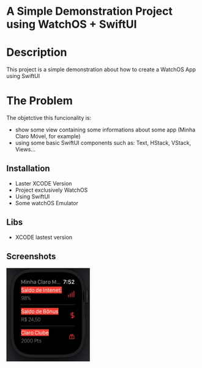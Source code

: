 # A Simple Demonstration Project using WatchOS + SwiftUI
# Description
This project is a simple demonstration about how to create a WatchOS App using SwiftUI

# The Problem
The objetctive this funcionality is:
- show some view containing some informations about some app (Minha Claro Móvel, for example)
- using some basic SwiftUI components such as: Text, HStack, VStack, Views...

## Installation

- Laster XCODE Version
- Project exclusively WatchOS
- Using SwiftUI
- Some watchOS Emulator

## Libs
- XCODE lastest version

## Screenshots

![alt text](https://github.com/leandroportnoy/simple-example-watchOS-app/blob/master/screenshot1.jpeg)

